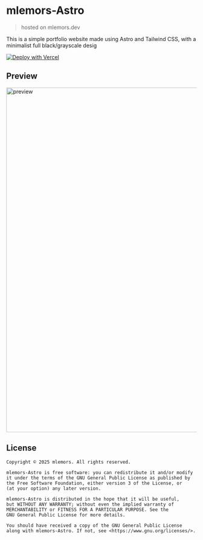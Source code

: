 # mlemors-Astro
> hosted on mlemors.dev
 
This is a simple portfolio website made using Astro and Tailwind CSS, with a minimalist full black/grayscale desig

[![Deploy with Vercel](https://vercel.com/button)](https://vercel.com/new/clone?repository-url=https://github.com/mlemors/mlemors-Astro)

## Preview

<img width="1026" height="912" alt="preview" src="https://github.com/user-attachments/assets/59b6fe43-6987-4e1b-a866-9f95e36e3624" />

## License
```
Copyright © 2025 mlemors. All rights reserved.

mlemors-Astro is free software: you can redistribute it and/or modify
it under the terms of the GNU General Public License as published by
the Free Software Foundation, either version 3 of the License, or
(at your option) any later version.

mlemors-Astro is distributed in the hope that it will be useful,
but WITHOUT ANY WARRANTY; without even the implied warranty of
MERCHANTABILITY or FITNESS FOR A PARTICULAR PURPOSE. See the
GNU General Public License for more details.

You should have received a copy of the GNU General Public License
along with mlemors-Astro. If not, see <https://www.gnu.org/licenses/>.
```
